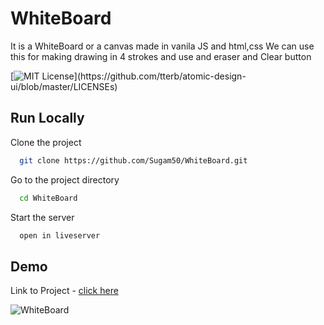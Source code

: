 
# WhiteBoard

It is a WhiteBoard or a canvas made in vanila JS and html,css We can use this for making drawing in 4 strokes and use and eraser and Clear button
 



[![MIT License](https://img.shields.io/apm/l/atomic-design-ui.svg?)](https://github.com/tterb/atomic-design-ui/blob/master/LICENSEs)

## Run Locally

Clone the project

```bash
  git clone https://github.com/Sugam50/WhiteBoard.git
```

Go to the project directory

```bash
  cd WhiteBoard
```

Start the server

```bash
  open in liveserver
```

  
## Demo

Link to Project - [click here](https://drawingwhiteboard.netlify.app)

![WhiteBoard](https://im.ezgif.com/tmp/ezgif-1-921cec7fdb84.gif)

  
